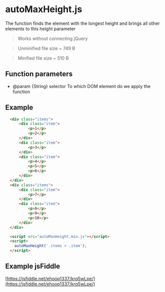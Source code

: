 # autoMaxHeight.js
The function finds the element with the longest height and brings all other elements to this height parameter

> Works without connecting jQuery

> Unminified file size ~ 749 B

> Minified file size ~ 510 B

## Function parameters
* @param    {String}    selector        To which DOM element do we apply the function

## Example
```html
  <div class="items">
      <div class="item">
          <p>1</p>
          <p>2</p>
      </div>
      <div class="item">
          <p>3</p>
      </div>
      <div class="item">
          <p>4</p>
          <p>5</p>
          <p>6</p>
      </div>
  </div>
  <div class="items">
      <div class="item">
          <p>7</p>
      </div>
      <div class="item">
          <p>8</p>
          <p>9</p>
          <p>10</p>
      </div>
  </div>

  <script src="autoMaxHeight.min.js"></script>
  <script>
    autoMaxHeight('.items > .item');
  </script>
```

## Example jsFiddle
[https://jsfiddle.net/ehoop1337/krq5wLpe/](https://jsfiddle.net/ehoop1337/krq5wLpe/)
